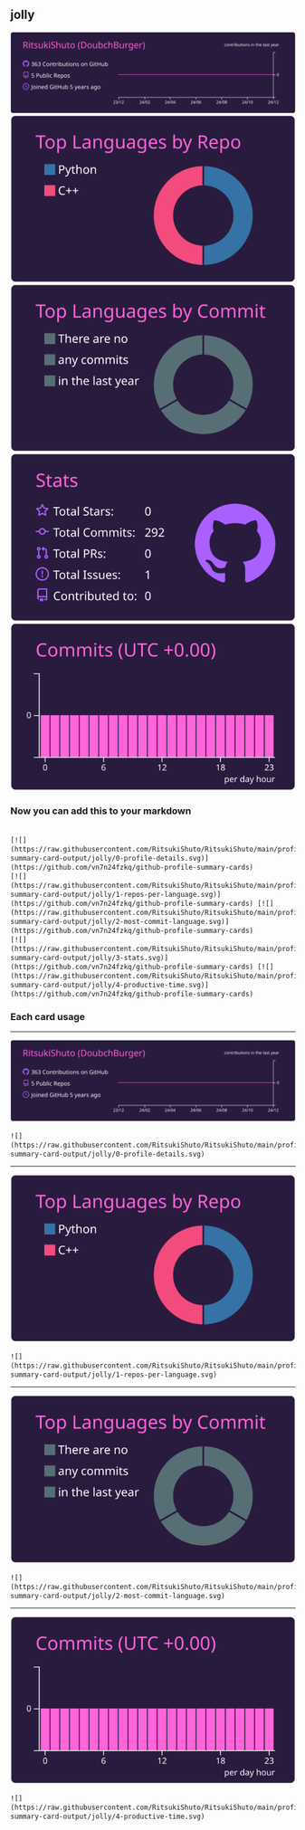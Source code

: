 ## jolly

[![](./0-profile-details.svg)](https://github.com/vn7n24fzkq/github-profile-summary-cards)
[![](./1-repos-per-language.svg)](https://github.com/vn7n24fzkq/github-profile-summary-cards) [![](./2-most-commit-language.svg)](https://github.com/vn7n24fzkq/github-profile-summary-cards)
[![](./3-stats.svg)](https://github.com/vn7n24fzkq/github-profile-summary-cards) [![](./4-productive-time.svg)](https://github.com/vn7n24fzkq/github-profile-summary-cards)
### Now you can add this to your markdown
```

[![](https://raw.githubusercontent.com/RitsukiShuto/RitsukiShuto/main/profile-summary-card-output/jolly/0-profile-details.svg)](https://github.com/vn7n24fzkq/github-profile-summary-cards)
[![](https://raw.githubusercontent.com/RitsukiShuto/RitsukiShuto/main/profile-summary-card-output/jolly/1-repos-per-language.svg)](https://github.com/vn7n24fzkq/github-profile-summary-cards) [![](https://raw.githubusercontent.com/RitsukiShuto/RitsukiShuto/main/profile-summary-card-output/jolly/2-most-commit-language.svg)](https://github.com/vn7n24fzkq/github-profile-summary-cards)
[![](https://raw.githubusercontent.com/RitsukiShuto/RitsukiShuto/main/profile-summary-card-output/jolly/3-stats.svg)](https://github.com/vn7n24fzkq/github-profile-summary-cards) [![](https://raw.githubusercontent.com/RitsukiShuto/RitsukiShuto/main/profile-summary-card-output/jolly/4-productive-time.svg)](https://github.com/vn7n24fzkq/github-profile-summary-cards)

```

### Each card usage
---

![](./0-profile-details.svg)

```
![](https://raw.githubusercontent.com/RitsukiShuto/RitsukiShuto/main/profile-summary-card-output/jolly/0-profile-details.svg)
```

    

---

![](./1-repos-per-language.svg)

```
![](https://raw.githubusercontent.com/RitsukiShuto/RitsukiShuto/main/profile-summary-card-output/jolly/1-repos-per-language.svg)
```

    

---

![](./2-most-commit-language.svg)

```
![](https://raw.githubusercontent.com/RitsukiShuto/RitsukiShuto/main/profile-summary-card-output/jolly/2-most-commit-language.svg)
```

    

---

![](./4-productive-time.svg)

```
![](https://raw.githubusercontent.com/RitsukiShuto/RitsukiShuto/main/profile-summary-card-output/jolly/4-productive-time.svg)
```

    
